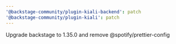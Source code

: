 ```yaml
---
'@backstage-community/plugin-kiali-backend': patch
'@backstage-community/plugin-kiali': patch
---
```


Upgrade backstage to 1.35.0 and remove @spotify/prettier-config
